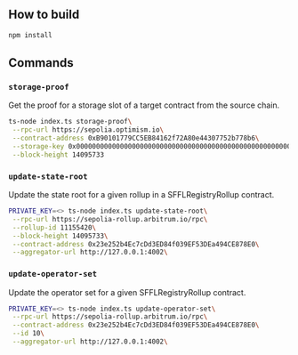 ## How to build
```sh
npm install
```

## Commands

### `storage-proof`

Get the proof for a storage slot of a target contract from the source chain.

```bash
ts-node index.ts storage-proof\
 --rpc-url https://sepolia.optimism.io\
 --contract-address 0xB90101779CC5EB84162f72A80e44307752b778b6\
 --storage-key 0x0000000000000000000000000000000000000000000000000000000000000000\
 --block-height 14095733
```

### `update-state-root`

Update the state root for a given rollup in a SFFLRegistryRollup contract.

```bash
PRIVATE_KEY=<> ts-node index.ts update-state-root\
 --rpc-url https://sepolia-rollup.arbitrum.io/rpc\
 --rollup-id 11155420\
 --block-height 14095733\
 --contract-address 0x23e252b4Ec7cDd3ED84f039EF53DEa494CE878E0\
 --aggregator-url http://127.0.0.1:4002\
```

### `update-operator-set`

Update the operator set for a given SFFLRegistryRollup contract.

```bash
PRIVATE_KEY=<> ts-node index.ts update-operator-set\
 --rpc-url https://sepolia-rollup.arbitrum.io/rpc\
 --contract-address 0x23e252b4Ec7cDd3ED84f039EF53DEa494CE878E0\
 --id 10\
 --aggregator-url http://127.0.0.1:4002\
```
